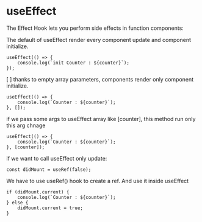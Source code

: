 
# useEffect
The Effect Hook lets you perform side effects in function components:

The default of useEffect render every component update and component initialize.
```
useEffect(() => {
    console.log(`init Counter : ${counter}`);
});
```

[ ] thanks to empty array parameters, components render only component initialize.
```
useEffect(() => {
    console.log(`Counter : ${counter}`);
}, []);
``` 

if we pass some args to useEffect array like [counter], this method run only this arg chnage 
```
useEffect(() => {
    console.log(`Counter : ${counter}`);
}, [counter]);
```

if we want to call useEffect only update:
```
const didMount = useRef(false);
```
We have to use useRef() hook to create a ref. And use it inside useEffect
```
if (didMount.current) {
    console.log(`Counter : ${counter}`);
} else {
    didMount.current = true;
}
```
